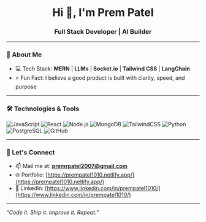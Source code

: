 <h1 align="center">Hi 👋, I'm Prem Patel</h1>
<h3 align="center">Full Stack Developer | AI Builder</h3>

---

### 🚀 About Me

- 💻 Tech Stack: **MERN** | **LLMs** | **Socket.io** | **Tailwind CSS** | **LangChain**
- ⚡ Fun Fact: I believe a good product is built with clarity, speed, and purpose

---

### 🛠️ Technologies & Tools

![JavaScript](https://img.shields.io/badge/-JavaScript-black?style=flat-square&logo=javascript)
![React](https://img.shields.io/badge/-React-black?style=flat-square&logo=react)
![Node.js](https://img.shields.io/badge/-Node.js-black?style=flat-square&logo=node.js)
![MongoDB](https://img.shields.io/badge/-MongoDB-black?style=flat-square&logo=mongodb)
![TailwindCSS](https://img.shields.io/badge/-TailwindCSS-38B2AC?style=flat-square&logo=tailwind-css&logoColor=white)
![Python](https://img.shields.io/badge/-Python-black?style=flat-square&logo=python)
![PostgreSQL](https://img.shields.io/badge/-PostgreSQL-black?style=flat-square&logo=postgresql)
![GitHub](https://img.shields.io/badge/-GitHub-black?style=flat-square&logo=github)

---

### 🔗 Let's Connect

- 📫 Mail me at: **premrpatel2007@gmail.com**
- 🌐 Portfolio: [https://prempatel1010.netlify.app/](https://prempatel1010.netlify.app/)
- 💼 LinkedIn: [https://www.linkedin.com/in/prempatel1010/](https://www.linkedin.com/in/prempatel1010/)

---

*“Code it. Ship it. Improve it. Repeat.”*
